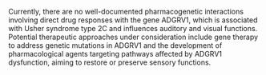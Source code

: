 Currently, there are no well-documented pharmacogenetic interactions involving direct drug responses with the gene ADGRV1, which is associated with Usher syndrome type 2C and influences auditory and visual functions. Potential therapeutic approaches under consideration include gene therapy to address genetic mutations in ADGRV1 and the development of pharmacological agents targeting pathways affected by ADGRV1 dysfunction, aiming to restore or preserve sensory functions.